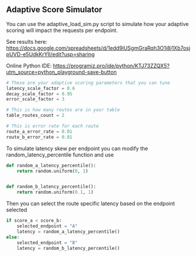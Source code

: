 ## Adaptive Score Simulator

You can use the adaptive_load_sim.py script to simulate how your adaptive scoring will impact the
requests per endpoint.

See results here:
https://docs.google.com/spreadsheets/d/1edd9iUSgmGraRqh3O1i8j1Xb7osjpUVD-e5UdkKrYII/edit?usp=sharing

Online Python IDE:
https://programiz.pro/ide/python/KTJ73ZZQX5?utm_source=python_playground-save-button

```python
# These are your adaptive scoring parameters that you can tune
latency_scale_factor = 0.6
decay_scale_factor = 0.95
error_scale_factor = 3

# This is how many routes are in your table
table_routes_count = 2

# This is error rate for each route
route_a_error_rate = 0.01
route_b_error_rate = 0.01
```

To simulate latency skew per endpoint you can modify the random_latency_percentile function and use

```python
def random_a_latency_percentile():
    return random.uniform(0, 1)


def random_b_latency_percentile():
    return random.uniform(0.1, 1)
````

Then you can select the route specific latency based on the endpoint selected

```python
if score_a < score_b:
    selected_endpoint = "A"
    latency = random_a_latency_percentile()
else:
    selected_endpoint = "B"
    latency = random_b_latency_percentile()
```


